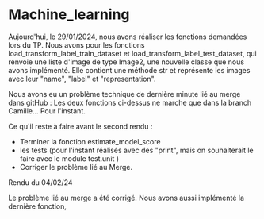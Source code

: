 # Machine_learning

Aujourd'hui, le 29/01/2024, nous avons réaliser les fonctions demandées lors du TP. 
Nous avons pour les fonctions load_transform_label_train_dataset et load_transform_label_test_dataset, qui renvoie une liste d'image de type Image2, une nouvelle classe que nous avons implémenté.
Elle contient une méthode str et représente les images avec leur "name", "label" et "representation".

Nous avons eu un problème technique de dernière minute lié au merge dans gitHub : Les deux fonctions ci-dessus ne marche que dans la branch Camille... Pour l'instant. 

Ce qu'il reste à faire avant le second rendu :
- Terminer la fonction estimate_model_score
- les tests (pour l'instant réalisés avec des "print", mais on souhaiterait le faire avec le module test.unit )
- Corriger le problème lié au Merge. 

Rendu du 04/02/24

Le problème lié au merge a été corrigé. Nous avons aussi implémenté la dernière fonction, 